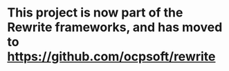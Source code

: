 This  project is now part of the Rewrite frameworks, and has moved to https://github.com/ocpsoft/rewrite
===========
